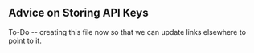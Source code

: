 ## Advice on Storing API Keys

To-Do -- creating this file now so that we can update links elsewhere to point to it.
